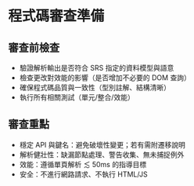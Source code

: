 # 程式碼審查準備

## 審查前檢查

- 驗證解析輸出是否符合 SRS 指定的資料模型與語意
- 檢查更改對效能的影響（是否增加不必要的 DOM 查詢）
- 確保程式碼品質與一致性（型別註解、結構清晰）
- 執行所有相關測試（單元/整合/效能）

## 審查重點

- 穩定 API 與鍵名：避免破壞性變更；若有需附遷移說明
- 解析健壯性：缺漏節點處理、警告收集、無未捕捉例外
- 效能：遵循單頁解析 ≲ 50ms 的指導目標
- 安全：不進行網路請求、不執行 HTML/JS
